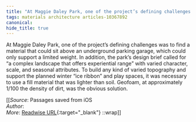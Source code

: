 ```yaml
---
title: "At Maggie Daley Park, one of the project’s defining challenges ..."
tags: materials architecture articles-10367892
canonical: 
hide_title: true
---
```


At Maggie Daley Park, one of the project’s defining challenges was to find a material that could sit above an underground parking garage, which could only support a limited weight. In addition, the park’s design brief called for “a complex landscape that offers experiential range” with varied character, scale, and seasonal attributes. To build any kind of varied topography and support the planned winter “ice ribbon” and play spaces, it was necessary to use a fill material that was lighter than soil. Geofoam, at approximately 1/100 the density of dirt, was the obvious solution.


[[_Source_: Passages saved from iOS<br>
_Author_: <br>
_More_: [Readwise URL](https://readwise.io/open/211855731){:target="_blank"}
::wrap]]